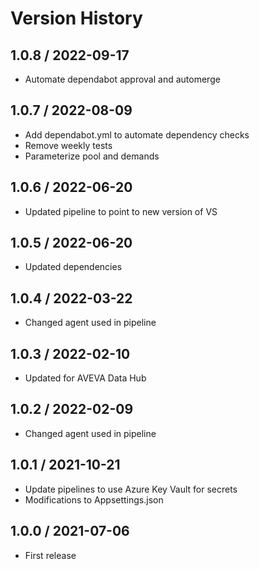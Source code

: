 # Version History

## 1.0.8 / 2022-09-17

- Automate dependabot approval and automerge

## 1.0.7 / 2022-08-09

- Add dependabot.yml to automate dependency checks
- Remove weekly tests
- Parameterize pool and demands

## 1.0.6 / 2022-06-20

- Updated pipeline to point to new version of VS

## 1.0.5 / 2022-06-20

- Updated dependencies

## 1.0.4 / 2022-03-22

- Changed agent used in pipeline

## 1.0.3 / 2022-02-10

- Updated for AVEVA Data Hub

## 1.0.2 / 2022-02-09

- Changed agent used in pipeline

## 1.0.1 / 2021-10-21

- Update pipelines to use Azure Key Vault for secrets
- Modifications to Appsettings.json

## 1.0.0 / 2021-07-06

- First release

